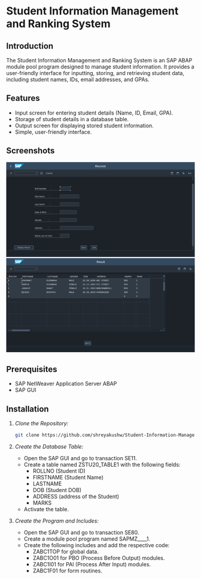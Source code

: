 # Student Information Management and Ranking System

## Introduction
The Student Information Management and Ranking System is an SAP ABAP module pool program designed to manage student information. It provides a user-friendly interface for inputting, storing, and retrieving student data, including student names, IDs, email addresses, and GPAs.

## Features
- Input screen for entering student details (Name, ID, Email, GPA).
- Storage of student details in a database table.
- Output screen for displaying stored student information.
- Simple, user-friendly interface.

## Screenshots
![Input Screen](screenshots/input_screen.png)
![Output Screen](screenshots/output_screen.png)

## Prerequisites
- SAP NetWeaver Application Server ABAP
- SAP GUI

## Installation

1. *Clone the Repository:*
   ```sh
   git clone https://github.com/shreyakushw/Student-Information-Management-and-Ranking-System.git

2. *Create the Database Table:*
   - Open the SAP GUI and go to transaction SE11.
   - Create a table named ZSTU20_TABLE1 with the following fields:
     - ROLLNO (Student ID)
     - FIRSTNAME (Student Name)
     - LASTNAME
     - DOB (Student DOB)
     - ADDRESS (address of the Student)
     - MARKS 
   - Activate the table.

3. *Create the Program and Includes:*
   - Open the SAP GUI and go to transaction SE80.
   - Create a module pool program named SAPMZ____1.
   - Create the following includes and add the respective code:
     - ZABC1TOP for global data.
     - ZABC1O01 for PBO (Process Before Output) modules.
     - ZABC1I01 for PAI (Process After Input) modules.
     - ZABC1F01 for form routines.
